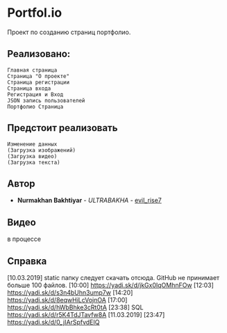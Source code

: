 # Portfol.io
Проект по созданию страниц портфолио.
## Реализовано:
```
Главная страница
Страница "О проекте"
Страница регистрации
Страница входа
Регистрация и Вход
JSON запись пользователей
Портфолио Страница
```
## Предстоит реализовать
```
Изменение данных
(Загрузка изображений)
(Загрузка видео)
(Загрузка текста)
```
## Автор
* **Nurmakhan Bakhtiyar** - *ULTRABAKHA* - [evil_rise7](https://github.com/evilrise7)
## Видео
в процессе
## Справка
[10.03.2019]
static папку следует скачать отсюда. GitHub не принимает больше 100 файлов.
[10:00]
https://yadi.sk/d/jkGx0IqOMhnFOw
[12:03]
https://yadi.sk/d/s3n4bUhn3ump7w
[14:20]
https://yadi.sk/d/8eqwHiLcVojnOA
[17:00]
https://yadi.sk/d/hWbBhke3cRt0tA
[23:38] SQL
https://yadi.sk/d/r5K4TdJTavfw8A
[11.03.2019]
[23:47]
https://yadi.sk/d/0_jIArSpfvdEIQ

